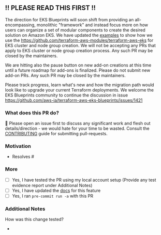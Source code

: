 ## :bangbang: PLEASE READ THIS FIRST :bangbang:

The direction for EKS Blueprints will soon shift from providing an all-encompassing, monolithic "framework" and instead focus more on how users can organize a set of modular components to create the desired solution on Amazon EKS. We have updated the [examples](https://github.com/aws-ia/terraform-aws-eks-blueprints/tree/main/examples) to show how we use the https://github.com/terraform-aws-modules/terraform-aws-eks for EKS cluster and node group creation. We will not be accepting any PRs that apply to EKS cluster or node group creation process. Any such PR may be closed by the maintainers.

We are hitting also the pause button on new add-on creations at this time until a future roadmap for add-ons is finalized. Please do not submit new add-on PRs. Any such PR may be closed by the maintainers.

Please track progress, learn what's new and how the migration path would look like to upgrade your current Terraform deployments. We welcome the EKS Blueprints community to continue the discussion in issue https://github.com/aws-ia/terraform-aws-eks-blueprints/issues/1421

### What does this PR do?

🛑 Please open an issue first to discuss any significant work and flesh out details/direction - we would hate for your time to be wasted.
Consult the [CONTRIBUTING](https://github.com/aws-ia/terraform-aws-eks-blueprints/blob/main/CONTRIBUTING.md#contributing-via-pull-requests) guide for submitting pull-requests.

<!-- A brief description of the change being made with this pull request. -->

### Motivation

<!-- What inspired you to submit this pull request? -->
- Resolves #<issue-number>

### More

- [ ] Yes, I have tested the PR using my local account setup (Provide any test evidence report under Additional Notes)
- [ ] Yes, I have updated the [docs](https://github.com/aws-ia/terraform-aws-eks-blueprints/tree/main/docs) for this feature
- [ ] Yes, I ran `pre-commit run -a` with this PR

### Additional Notes

How was this change tested?

*

<!-- Anything else we should know when reviewing? -->
